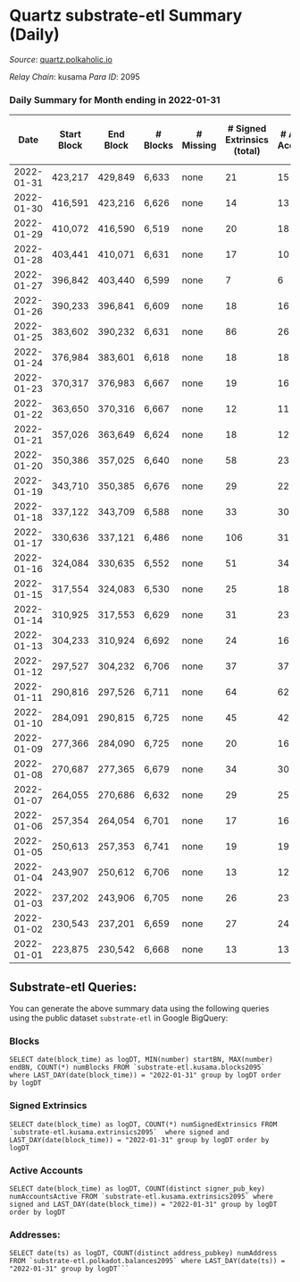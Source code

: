 # Quartz substrate-etl Summary (Daily)

_Source_: [quartz.polkaholic.io](https://quartz.polkaholic.io)

*Relay Chain*: kusama
*Para ID*: 2095



### Daily Summary for Month ending in 2022-01-31


| Date | Start Block | End Block | # Blocks | # Missing | # Signed Extrinsics (total) | # Active Accounts | # Addresses with Balances | # Events | # Transfers | # XCM Transfers In | # XCM Transfers Out |
| ---- | ----------- | --------- | -------- | --------- | --------------------------- | ----------------- | ------------------------- | -------- | ----------- | ------------------ | ------------------- |
| 2022-01-31 | 423,217 | 429,849 | 6,633 | none  | 21 | 15 | 9,371 | 14,320 | 8 ($1,353.39) |   |   |
| 2022-01-30 | 416,591 | 423,216 | 6,626 | none  | 14 | 13 | 9,368 | 14,262 | 2 ($3.20) |   |   |
| 2022-01-29 | 410,072 | 416,590 | 6,519 | none  | 20 | 18 | 9,367 | 14,067 | 2 ($6.33) |   |   |
| 2022-01-28 | 403,441 | 410,071 | 6,631 | none  | 17 | 10 | 9,366 | 14,302 | 9 ($2,022.17) |   |   |
| 2022-01-27 | 396,842 | 403,440 | 6,599 | none  | 7 | 6 | 9,362 | 14,169 | 1 ($7,484.95) |   |   |
| 2022-01-26 | 390,233 | 396,841 | 6,609 | none  | 18 | 16 | 9,362 | 14,243 | 4 ($35.58) |   |   |
| 2022-01-25 | 383,602 | 390,232 | 6,631 | none  | 86 | 26 | 9,362 | 14,725 | 62 ($376,410) |   |   |
| 2022-01-24 | 376,984 | 383,601 | 6,618 | none  | 18 | 18 | 9,318 | 14,267 | 1 ($0.032) |   |   |
| 2022-01-23 | 370,317 | 376,983 | 6,667 | none  | 19 | 16 | 9,317 | 14,379 | 4 ($3.24) |   |   |
| 2022-01-22 | 363,650 | 370,316 | 6,667 | none  | 12 | 11 | 9,314 | 14,341 | 1 ($0.0032) |   |   |
| 2022-01-21 | 357,026 | 363,649 | 6,624 | none  | 18 | 12 | 9,313 | 14,279 | 8 ($724,146) |   |   |
| 2022-01-20 | 350,386 | 357,025 | 6,640 | none  | 58 | 23 | 9,313 | 14,550 | 37 ($918,042) |   |   |
| 2022-01-19 | 343,710 | 350,385 | 6,676 | none  | 29 | 22 | 9,300 | 14,495 | 11 ($22,215.69) |   |   |
| 2022-01-18 | 337,122 | 343,709 | 6,588 | none  | 33 | 30 | 9,295 | 14,275 | 1 ($0.00) |   |   |
| 2022-01-17 | 330,636 | 337,121 | 6,486 | none  | 106 | 31 | 9,294 | 14,541 | 75 ($151,495) |   |   |
| 2022-01-16 | 324,084 | 330,635 | 6,552 | none  | 51 | 34 | 9,236 | 14,315 | 20 ($145,326) |   |   |
| 2022-01-15 | 317,554 | 324,083 | 6,530 | none  | 25 | 18 | 9,225 | 14,113 | 6 ($317,239) |   |   |
| 2022-01-14 | 310,925 | 317,553 | 6,629 | none  | 31 | 23 | 9,223 | 14,359 | 9 ($3,538.98) |   |   |
| 2022-01-13 | 304,233 | 310,924 | 6,692 | none  | 24 | 16 | 9,221 | 14,459 | 11 ($31,067.80) |   |   |
| 2022-01-12 | 297,527 | 304,232 | 6,706 | none  | 37 | 37 | 9,217 | 14,544 | 1 ($0.00) |   |   |
| 2022-01-11 | 290,816 | 297,526 | 6,711 | none  | 64 | 62 | 9,217 | 14,694 | 3 ($1,156,781) |   |   |
| 2022-01-10 | 284,091 | 290,815 | 6,725 | none  | 45 | 42 | 9,217 | 14,631 | 3 ($0.38) |   |   |
| 2022-01-09 | 277,366 | 284,090 | 6,725 | none  | 20 | 16 | 9,214 | 14,500 |   |   |   |
| 2022-01-08 | 270,687 | 277,365 | 6,679 | none  | 34 | 30 | 9,214 | 14,471 |   |   |   |
| 2022-01-07 | 264,055 | 270,686 | 6,632 | none  | 29 | 25 | 9,214 | 14,347 | 2 ($7.07) |   |   |
| 2022-01-06 | 257,354 | 264,054 | 6,701 | none  | 17 | 16 | 9,213 | 14,432 |   |   |   |
| 2022-01-05 | 250,613 | 257,353 | 6,741 | none  | 19 | 19 | 9,213 | 14,531 |   |   |   |
| 2022-01-04 | 243,907 | 250,612 | 6,706 | none  | 13 | 12 | 9,213 | 14,426 | 1 ($0.032) |   |   |
| 2022-01-03 | 237,202 | 243,906 | 6,705 | none  | 26 | 23 | 9,212 | 14,487 | 1 ($0.0063) |   |   |
| 2022-01-02 | 230,543 | 237,201 | 6,659 | none  | 27 | 24 | 9,212 | 14,397 | 5 ($1,135,732) |   |   |
| 2022-01-01 | 223,875 | 230,542 | 6,668 | none  | 13 | 13 | 9,212 | 14,347 | 1 ($0.032) |   |   |

## Substrate-etl Queries:
You can generate the above summary data using the following queries using the public dataset `substrate-etl` in Google BigQuery:


### Blocks
```
SELECT date(block_time) as logDT, MIN(number) startBN, MAX(number) endBN, COUNT(*) numBlocks FROM `substrate-etl.kusama.blocks2095`  where LAST_DAY(date(block_time)) = "2022-01-31" group by logDT order by logDT
```


### Signed Extrinsics
```
SELECT date(block_time) as logDT, COUNT(*) numSignedExtrinsics FROM `substrate-etl.kusama.extrinsics2095`  where signed and LAST_DAY(date(block_time)) = "2022-01-31" group by logDT order by logDT
```


### Active Accounts
```
SELECT date(block_time) as logDT, COUNT(distinct signer_pub_key) numAccountsActive FROM `substrate-etl.kusama.extrinsics2095` where signed and LAST_DAY(date(block_time)) = "2022-01-31" group by logDT order by logDT
```


### Addresses:
```
SELECT date(ts) as logDT, COUNT(distinct address_pubkey) numAddress FROM `substrate-etl.polkadot.balances2095` where LAST_DAY(date(ts)) = "2022-01-31" group by logDT```

